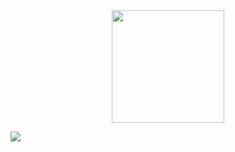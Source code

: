
<div align="center">
  <img height="180em" src="https://github-readme-stats.vercel.app/api/top-langs/?username=SkyZh0&layout=compact&langs_count=7&theme=dracula"/>
</div>

![](https://komarev.com/ghpvc/?username=skyzh0&color=blue&label=O-O)


